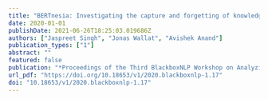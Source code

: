 ```yaml
---
title: "BERTnesia: Investigating the capture and forgetting of knowledge in BERT"
date: 2020-01-01
publishDate: 2021-06-26T18:25:03.019686Z
authors: ["Jaspreet Singh", "Jonas Wallat", "Avishek Anand"]
publication_types: ["1"]
abstract: ""
featured: false
publication: "*Proceedings of the Third BlackboxNLP Workshop on Analyzing and Interpreting Neural Networks for NLP, BlackboxNLP at EMNLP 2020, Online, November 2020*"
url_pdf: "https://doi.org/10.18653/v1/2020.blackboxnlp-1.17"
doi: "10.18653/v1/2020.blackboxnlp-1.17"
---
```


